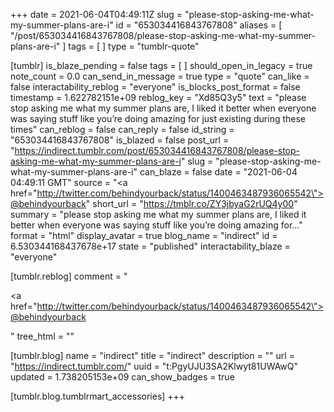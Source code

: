 +++
date = 2021-06-04T04:49:11Z
slug = "please-stop-asking-me-what-my-summer-plans-are-i"
id = "653034416843767808"
aliases = [ "/post/653034416843767808/please-stop-asking-me-what-my-summer-plans-are-i" ]
tags = [ ]
type = "tumblr-quote"

[tumblr]
is_blaze_pending = false
tags = [ ]
should_open_in_legacy = true
note_count = 0.0
can_send_in_message = true
type = "quote"
can_like = false
interactability_reblog = "everyone"
is_blocks_post_format = false
timestamp = 1.622782151e+09
reblog_key = "Xd85Q3y5"
text = "please stop asking me what my summer plans are, I liked it better when everyone was saying stuff like you&rsquo;re doing amazing for just existing during these times"
can_reblog = false
can_reply = false
id_string = "653034416843767808"
is_blazed = false
post_url = "https://indirect.tumblr.com/post/653034416843767808/please-stop-asking-me-what-my-summer-plans-are-i"
slug = "please-stop-asking-me-what-my-summer-plans-are-i"
can_blaze = false
date = "2021-06-04 04:49:11 GMT"
source = "<a href=\"http://twitter.com/behindyourback/status/1400463487936065542\">@behindyourback</a>"
short_url = "https://tmblr.co/ZY3jbyaG2rUQ4y00"
summary = "please stop asking me what my summer plans are, I liked it better when everyone was saying stuff like you’re doing amazing for..."
format = "html"
display_avatar = true
blog_name = "indirect"
id = 6.530344168437678e+17
state = "published"
interactability_blaze = "everyone"

[tumblr.reblog]
comment = "<p><a href=\"http://twitter.com/behindyourback/status/1400463487936065542\">@behindyourback</a></p>"
tree_html = ""

[tumblr.blog]
name = "indirect"
title = "indirect"
description = ""
url = "https://indirect.tumblr.com/"
uuid = "t:PgyUJU3SA2Klwyt81UWAwQ"
updated = 1.738205153e+09
can_show_badges = true

[tumblr.blog.tumblrmart_accessories]
+++
